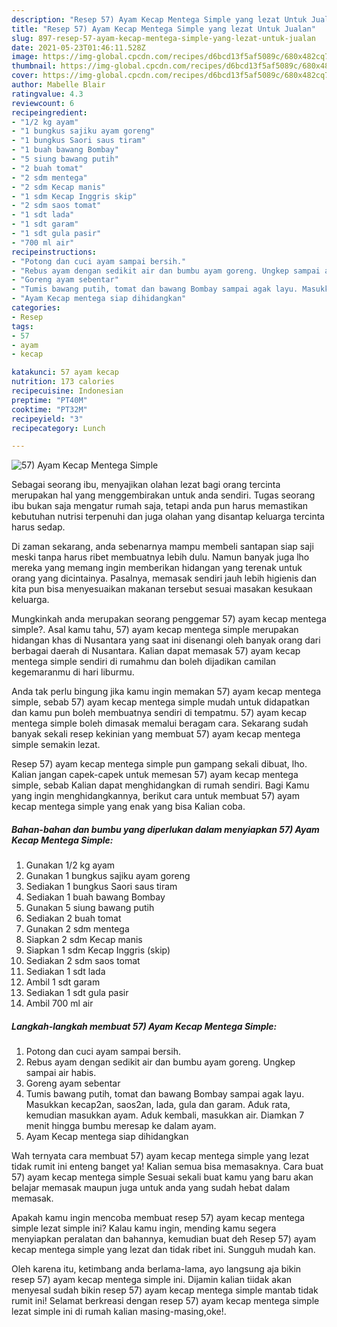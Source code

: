 ```yaml
---
description: "Resep 57) Ayam Kecap Mentega Simple yang lezat Untuk Jualan"
title: "Resep 57) Ayam Kecap Mentega Simple yang lezat Untuk Jualan"
slug: 897-resep-57-ayam-kecap-mentega-simple-yang-lezat-untuk-jualan
date: 2021-05-23T01:46:11.528Z
image: https://img-global.cpcdn.com/recipes/d6bcd13f5af5089c/680x482cq70/57-ayam-kecap-mentega-simple-foto-resep-utama.jpg
thumbnail: https://img-global.cpcdn.com/recipes/d6bcd13f5af5089c/680x482cq70/57-ayam-kecap-mentega-simple-foto-resep-utama.jpg
cover: https://img-global.cpcdn.com/recipes/d6bcd13f5af5089c/680x482cq70/57-ayam-kecap-mentega-simple-foto-resep-utama.jpg
author: Mabelle Blair
ratingvalue: 4.3
reviewcount: 6
recipeingredient:
- "1/2 kg ayam"
- "1 bungkus sajiku ayam goreng"
- "1 bungkus Saori saus tiram"
- "1 buah bawang Bombay"
- "5 siung bawang putih"
- "2 buah tomat"
- "2 sdm mentega"
- "2 sdm Kecap manis"
- "1 sdm Kecap Inggris skip"
- "2 sdm saos tomat"
- "1 sdt lada"
- "1 sdt garam"
- "1 sdt gula pasir"
- "700 ml air"
recipeinstructions:
- "Potong dan cuci ayam sampai bersih."
- "Rebus ayam dengan sedikit air dan bumbu ayam goreng. Ungkep sampai air habis."
- "Goreng ayam sebentar"
- "Tumis bawang putih, tomat dan bawang Bombay sampai agak layu. Masukkan kecap2an, saos2an, lada, gula dan garam. Aduk rata, kemudian masukkan ayam. Aduk kembali, masukkan air. Diamkan 7 menit hingga bumbu meresap ke dalam ayam."
- "Ayam Kecap mentega siap dihidangkan"
categories:
- Resep
tags:
- 57
- ayam
- kecap

katakunci: 57 ayam kecap 
nutrition: 173 calories
recipecuisine: Indonesian
preptime: "PT40M"
cooktime: "PT32M"
recipeyield: "3"
recipecategory: Lunch

---
```



![57) Ayam Kecap Mentega Simple](https://img-global.cpcdn.com/recipes/d6bcd13f5af5089c/680x482cq70/57-ayam-kecap-mentega-simple-foto-resep-utama.jpg)

Sebagai seorang ibu, menyajikan olahan lezat bagi orang tercinta merupakan hal yang menggembirakan untuk anda sendiri. Tugas seorang ibu bukan saja mengatur rumah saja, tetapi anda pun harus memastikan kebutuhan nutrisi terpenuhi dan juga olahan yang disantap keluarga tercinta harus sedap.

Di zaman  sekarang, anda sebenarnya mampu membeli santapan siap saji meski tanpa harus ribet membuatnya lebih dulu. Namun banyak juga lho mereka yang memang ingin memberikan hidangan yang terenak untuk orang yang dicintainya. Pasalnya, memasak sendiri jauh lebih higienis dan kita pun bisa menyesuaikan makanan tersebut sesuai masakan kesukaan keluarga. 



Mungkinkah anda merupakan seorang penggemar 57) ayam kecap mentega simple?. Asal kamu tahu, 57) ayam kecap mentega simple merupakan hidangan khas di Nusantara yang saat ini disenangi oleh banyak orang dari berbagai daerah di Nusantara. Kalian dapat memasak 57) ayam kecap mentega simple sendiri di rumahmu dan boleh dijadikan camilan kegemaranmu di hari liburmu.

Anda tak perlu bingung jika kamu ingin memakan 57) ayam kecap mentega simple, sebab 57) ayam kecap mentega simple mudah untuk didapatkan dan kamu pun boleh membuatnya sendiri di tempatmu. 57) ayam kecap mentega simple boleh dimasak memalui beragam cara. Sekarang sudah banyak sekali resep kekinian yang membuat 57) ayam kecap mentega simple semakin lezat.

Resep 57) ayam kecap mentega simple pun gampang sekali dibuat, lho. Kalian jangan capek-capek untuk memesan 57) ayam kecap mentega simple, sebab Kalian dapat menghidangkan di rumah sendiri. Bagi Kamu yang ingin menghidangkannya, berikut cara untuk membuat 57) ayam kecap mentega simple yang enak yang bisa Kalian coba.

<!--inarticleads1-->

##### Bahan-bahan dan bumbu yang diperlukan dalam menyiapkan 57) Ayam Kecap Mentega Simple:

1. Gunakan 1/2 kg ayam
1. Gunakan 1 bungkus sajiku ayam goreng
1. Sediakan 1 bungkus Saori saus tiram
1. Sediakan 1 buah bawang Bombay
1. Gunakan 5 siung bawang putih
1. Sediakan 2 buah tomat
1. Gunakan 2 sdm mentega
1. Siapkan 2 sdm Kecap manis
1. Siapkan 1 sdm Kecap Inggris (skip)
1. Sediakan 2 sdm saos tomat
1. Sediakan 1 sdt lada
1. Ambil 1 sdt garam
1. Sediakan 1 sdt gula pasir
1. Ambil 700 ml air




<!--inarticleads2-->

##### Langkah-langkah membuat 57) Ayam Kecap Mentega Simple:

1. Potong dan cuci ayam sampai bersih.
1. Rebus ayam dengan sedikit air dan bumbu ayam goreng. Ungkep sampai air habis.
1. Goreng ayam sebentar
1. Tumis bawang putih, tomat dan bawang Bombay sampai agak layu. Masukkan kecap2an, saos2an, lada, gula dan garam. Aduk rata, kemudian masukkan ayam. Aduk kembali, masukkan air. Diamkan 7 menit hingga bumbu meresap ke dalam ayam.
1. Ayam Kecap mentega siap dihidangkan




Wah ternyata cara membuat 57) ayam kecap mentega simple yang lezat tidak rumit ini enteng banget ya! Kalian semua bisa memasaknya. Cara buat 57) ayam kecap mentega simple Sesuai sekali buat kamu yang baru akan belajar memasak maupun juga untuk anda yang sudah hebat dalam memasak.

Apakah kamu ingin mencoba membuat resep 57) ayam kecap mentega simple lezat simple ini? Kalau kamu ingin, mending kamu segera menyiapkan peralatan dan bahannya, kemudian buat deh Resep 57) ayam kecap mentega simple yang lezat dan tidak ribet ini. Sungguh mudah kan. 

Oleh karena itu, ketimbang anda berlama-lama, ayo langsung aja bikin resep 57) ayam kecap mentega simple ini. Dijamin kalian tiidak akan menyesal sudah bikin resep 57) ayam kecap mentega simple mantab tidak rumit ini! Selamat berkreasi dengan resep 57) ayam kecap mentega simple lezat simple ini di rumah kalian masing-masing,oke!.

